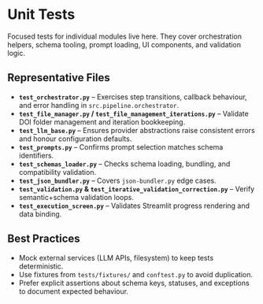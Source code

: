 # Unit Tests

Focused tests for individual modules live here. They cover orchestration helpers, schema tooling, prompt loading, UI components, and validation logic.

## Representative Files
- **`test_orchestrator.py`** – Exercises step transitions, callback behaviour, and error handling in `src.pipeline.orchestrator`.
- **`test_file_manager.py` / `test_file_management_iterations.py`** – Validate DOI folder management and iteration bookkeeping.
- **`test_llm_base.py`** – Ensures provider abstractions raise consistent errors and honour configuration defaults.
- **`test_prompts.py`** – Confirms prompt selection matches schema identifiers.
- **`test_schemas_loader.py`** – Checks schema loading, bundling, and compatibility validation.
- **`test_json_bundler.py`** – Covers `json-bundler.py` edge cases.
- **`test_validation.py` & `test_iterative_validation_correction.py`** – Verify semantic+schema validation loops.
- **`test_execution_screen.py`** – Validates Streamlit progress rendering and data binding.

## Best Practices
- Mock external services (LLM APIs, filesystem) to keep tests deterministic.
- Use fixtures from `tests/fixtures/` and `conftest.py` to avoid duplication.
- Prefer explicit assertions about schema keys, statuses, and exceptions to document expected behaviour.
